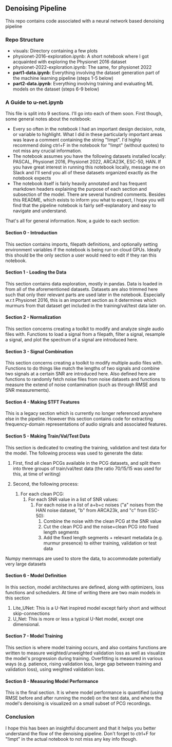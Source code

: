 ## Denoising Pipeline

This repo contains code associated with a neural network based denoising pipeline

### Repo Structure

- visuals: Directory containing a few plots
- physionet-2016-exploration.ipynb: A short notebook where I got acquainted with exploring the Physionet 2016 dataset
- physionet-2022-exploration.ipynb: The same, for physionet 2022
- **part1-data.ipynb**: Everything involving the dataset generation part of the machine learning pipeline (steps 1-5 below)
- **part2-data.ipynb**: Everything involving training and evaluating ML models on the dataset (steps 6-9 below)

### A Guide to u-net.ipynb

This file is split into 9 sections. I'll go into each of them soon. First though, some general notes about the notebook:

- Every so often in the notebook I had an important design decision, note, or variable to highlight. What I did in these particularly important areas was leave a comment containing the string "!impt". I'd highly recommend doing ctrl+F in the notebook for "!impt" (without quotes) to not miss any crucial information.
- The notebook assumes you have the following datasets installed locally: PASCAL, Physionet 2016, Physionet 2022, ARCA23K, ESC-50, HAN. If you have great interest in running this notebook locally, message me on Slack and I'll send you all of these datasets organized exactly as the notebook expects
- The notebook itself is fairly heavily annotated and has frequent markdown headers explaining the purpose of each section and subsection of the model. There are several hundred comments. Besides this README, which exists to inform you what to expect,  I hope you will find that the pipeline notebook is fairly self-explanatory and easy to navigate and understand.
 
That's all for general information. Now, a guide to each section:

#### Section 0 - Introduction

This section contains imports, filepath definitions, and optionally setting environment variables if the notebook is being run on cloud GPUs. Ideally this should be the only section a user would need to edit if they ran this notebook.

#### Section 1 - Loading the Data

This section contains data exploration, mostly in pandas. Data is loaded in from all of the aforementioned datasets. Datasets are also trimmed here such that only their relevant parts are used later in the notebook. Especially w.r.t Physionet 2016, this is an important section as it determines which murmurs from that dataset get included in the training/val/test data later on.

#### Section 2 - Normalization

This section concerns creating a toolkit to modify and analyze single audio files with. Functions to load a signal from a filepath, filter a signal, resample a signal, and plot the spectrum of a signal are introduced here.

#### Section 3 - Signal Combination

This section concerns creating a toolkit to modify multiple audio files with. Functions to do things like match the lengths of two signals and combine two signals at a certain SNR are introduced here. Also defined here are functions to randomly fetch noise files from noise datasets and  functions to measure the extend of noise contamination (such as through RMSE and SNR measurements).

#### Section 4 - Making STFT Features

This is a legacy section which is currently no longer referenced anywhere else in the pipeline. However this section contains code for extracting frequency-domain representations of audio signals and associated features.  

#### Section 5 - Making Train/Val/Test Data

This section is dedicated to creating the training, validation and test data for the model. The following process was used to generate the data:

1. First, find all clean PCGs available in the PCG datasets, and split them into three groups of train/val/test data (the ratio 70/15/15 was used for this, at time of writing)

2. Second, the following process:
    1. For each clean PCG:
        1. For each SNR value in a list of SNR values:
            1. For each noise in a list of a+b+c noises ("a" noises from the HAN noise dataset, "b" from ARCA23k, and "c" from ESC-50):
               1. Combine the noise with the clean PCG at the SNR value
               2. Cut the clean PCG and the noise+clean PCG into fixed length segments
               3. Add the fixed length segments + relevant metadata (e.g. murmur presence) to either training, validation or test data

Numpy memmaps are used to store the data, to accommodate potentially very large datasets

#### Section 6 - Model Definition

In this section, model architectures are defined, along with optimizers, loss functions and schedulers. At time of writing there are two main models in this section

1. Lite_UNet: This is a U-Net inspired model except fairly short and without skip-connections
2. U_Net: This is more or less a typical U-Net model, except one dimensional.

#### Section 7 - Model Training

This section is where model training occurs, and also contains functions are written to measure weighted/unweighted validation loss as well as visualize the model's progression during training. Overfitting is measured in various ways (e.g. patience, rising validation loss, large gap between training and validation loss), using weighted validation loss.

#### Section 8 - Measuring Model Performance

This is the final section. It is where model performance is quantified (using RMSE before and after running the model) on the test data, and where the model's denoising is visualized on a small subset of PCG recordings.

### Conclusion

I hope this has been an insightful document and that it helps you better understand the flow of the denoising pipeline. Don't forget to ctrl+F for "!impt" in the actual notebook to not miss any key info though.
